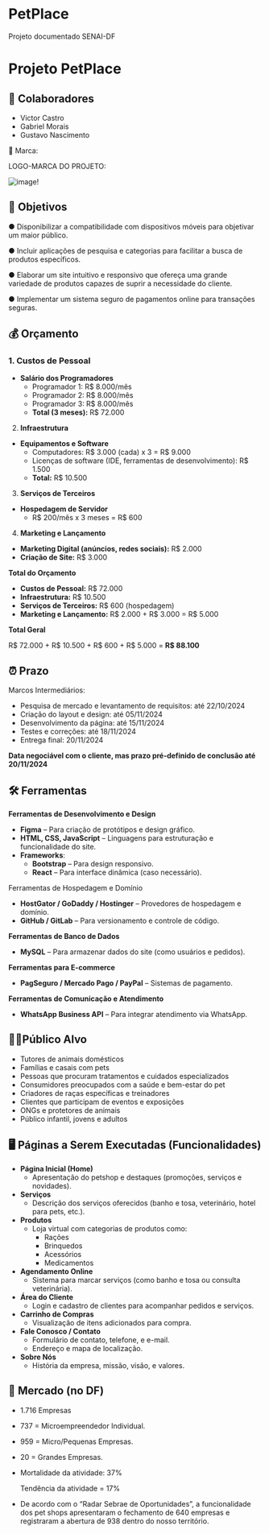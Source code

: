 # PetPlace
 Projeto documentado SENAI-DF

# Projeto PetPlace

## 👥 Colaboradores

- Victor Castro
- Gabriel Morais
- Gustavo Nascimento

 🐾 Marca:

 LOGO-MARCA DO PROJETO:
 
 ![image](https://github.com/user-attachments/assets/a01f5422-a62d-4047-be6c-5c04ba0a9f7e)!

 ## 🎯 Objetivos

● Disponibilizar a compatibilidade com dispositivos móveis para
objetivar um maior público.

● Incluir aplicações de pesquisa e categorias para facilitar a busca
de produtos específicos.

● Elaborar um site intuitivo e responsivo que ofereça uma grande
variedade de produtos capazes de suprir a necessidade do
cliente.

● Implementar um sistema seguro de pagamentos online para
transações seguras.

## 💰 Orçamento

### 1. **Custos de Pessoal**

- **Salário dos Programadores**
    - Programador 1: R$ 8.000/mês
    - Programador 2: R$ 8.000/mês
    - Programador 3: R$ 8.000/mês
    - **Total (3 meses):** R$ 72.000

 2. **Infraestrutura**

- **Equipamentos e Software**
    - Computadores: R$ 3.000 (cada) x 3 = R$ 9.000
    - Licenças de software (IDE, ferramentas de desenvolvimento): R$ 1.500
    - **Total:** R$ 10.500

 3. **Serviços de Terceiros**

- **Hospedagem de Servidor**
    - R$ 200/mês x 3 meses = R$ 600

 4. **Marketing e Lançamento**

- **Marketing Digital (anúncios, redes sociais):** R$ 2.000
- **Criação de Site:** R$ 3.000

 **Total do Orçamento**

- **Custos de Pessoal:** R$ 72.000
- **Infraestrutura:** R$ 10.500
- **Serviços de Terceiros:** R$ 600 (hospedagem)
- **Marketing e Lançamento:** R$ 2.000 + R$ 3.000 = R$ 5.000

 **Total Geral**

R$ 72.000 + R$ 10.500 + R$ 600 + R$ 5.000 = **R$ 88.100**

## ⏰ Prazo

 Marcos Intermediários:

- Pesquisa de mercado e levantamento de requisitos: até 22/10/2024
- Criação do layout e design: até 05/11/2024
- Desenvolvimento da página: até 15/11/2024
- Testes e correções: até 18/11/2024
- Entrega final: 20/11/2024

**Data negociável com o cliente, mas prazo pré-definido de conclusão até 20/11/2024**

## 🛠️ Ferramentas

 **Ferramentas de Desenvolvimento e Design**

- **Figma** – Para criação de protótipos e design gráfico.
- **HTML, CSS, JavaScript** – Linguagens para estruturação e funcionalidade do site.
- **Frameworks**:
    - **Bootstrap** – Para design responsivo.
    - **React** – Para interface dinâmica (caso necessário).

 Ferramentas de Hospedagem e Domínio

- **HostGator / GoDaddy / Hostinger** – Provedores de hospedagem e domínio.
- **GitHub / GitLab** – Para versionamento e controle de código.

 **Ferramentas de Banco de Dados**

- **MySQL**  – Para armazenar dados do site (como usuários e pedidos).

 **Ferramentas para E-commerce**

- **PagSeguro / Mercado Pago / PayPal** – Sistemas de pagamento.

 **Ferramentas de Comunicação e Atendimento**

- **WhatsApp Business API** – Para integrar atendimento via WhatsApp.

## 🎯👥Público Alvo

- Tutores de animais domésticos
- Famílias e casais com pets
- Pessoas que procuram tratamentos e cuidados especializados
- Consumidores preocupados com a saúde e bem-estar do pet
- Criadores de raças específicas e treinadores
- Clientes que participam de eventos e exposições
- ONGs e protetores de animais
- Público infantil,  jovens e adultos

## 🖥️ Páginas a Serem Executadas (Funcionalidades)

- **Página Inicial (Home)**
    - Apresentação do petshop e destaques (promoções, serviços e novidades).
- **Serviços**
    - Descrição dos serviços oferecidos (banho e tosa, veterinário, hotel para pets, etc.).
- **Produtos**
    - Loja virtual com categorias de produtos como:
        - Rações
        - Brinquedos
        - Acessórios
        - Medicamentos
- **Agendamento Online**
    - Sistema para marcar serviços (como banho e tosa ou consulta veterinária).
- **Área do Cliente**
    - Login e cadastro de clientes para acompanhar pedidos e serviços.
- **Carrinho de Compras**
    - Visualização de itens adicionados para compra.
- **Fale Conosco / Contato**
    - Formulário de contato, telefone, e e-mail.
    - Endereço e mapa de localização.
- **Sobre Nós**
    - História da empresa, missão, visão, e valores.

## 🛒 Mercado (no DF)

- 1.716 Empresas
- 737 = Microempreendedor Individual.
- 959 = Micro/Pequenas Empresas.
- 20 = Grandes Empresas.
- Mortalidade da atividade: 37%
    
    Tendência da atividade = 17%
    
- De acordo com o “Radar Sebrae de Oportunidades”, a funcionalidade dos pet shops apresentaram o fechamento de 640 empresas e registraram a abertura de 938 dentro do nosso território.


 
